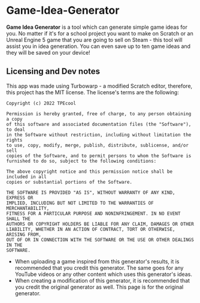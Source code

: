 # Game-Idea-Generator
**Game Idea Generator** is a tool which can generate simple game ideas for you. No matter if it's for a school project you want to make on Scratch or an Unreal Engine 5 game that you are going to sell on Steam - this tool will assist you in idea generation. You can even save up to ten game ideas and they will be saved on your device!
## Licensing and Dev notes
This app was made using Turbowarp - a modified Scratch editor, therefore, this project has the MIT license. The license's terms are the following:
```
Copyright (c) 2022 TPEcool

Permission is hereby granted, free of charge, to any person obtaining a copy
of this software and associated documentation files (the "Software"), to deal
in the Software without restriction, including without limitation the rights
to use, copy, modify, merge, publish, distribute, sublicense, and/or sell
copies of the Software, and to permit persons to whom the Software is
furnished to do so, subject to the following conditions:

The above copyright notice and this permission notice shall be included in all
copies or substantial portions of the Software.

THE SOFTWARE IS PROVIDED "AS IS", WITHOUT WARRANTY OF ANY KIND, EXPRESS OR
IMPLIED, INCLUDING BUT NOT LIMITED TO THE WARRANTIES OF MERCHANTABILITY,
FITNESS FOR A PARTICULAR PURPOSE AND NONINFRINGEMENT. IN NO EVENT SHALL THE
AUTHORS OR COPYRIGHT HOLDERS BE LIABLE FOR ANY CLAIM, DAMAGES OR OTHER
LIABILITY, WHETHER IN AN ACTION OF CONTRACT, TORT OR OTHERWISE, ARISING FROM,
OUT OF OR IN CONNECTION WITH THE SOFTWARE OR THE USE OR OTHER DEALINGS IN THE
SOFTWARE.
```
- When uploading a game inspired from this generator's results, it is recommended that you credit this generator. The same goes for any YouTube videos or any other content which uses this generator's ideas.
- When creating a modification of this generator, it is recommended that you credit the original generator as well. This page is for the original generator.
